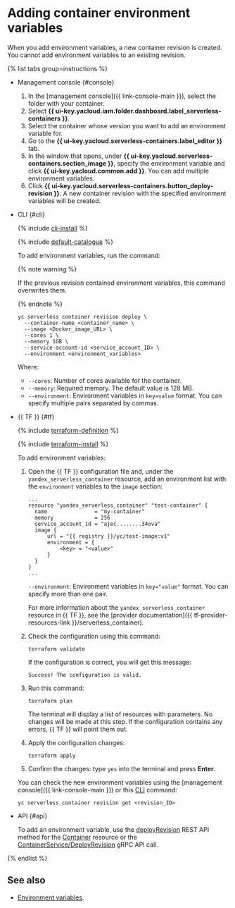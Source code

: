 # Adding container environment variables

When you add environment variables, a new container revision is created. You cannot add environment variables to an existing revision.

{% list tabs group=instructions %}

- Management console {#console}

   1. In the [management console]({{ link-console-main }}), select the folder with your container.
   1. Select **{{ ui-key.yacloud.iam.folder.dashboard.label_serverless-containers }}**.
   1. Select the container whose version you want to add an environment variable for.
   1. Go to the **{{ ui-key.yacloud.serverless-containers.label_editor }}** tab.
   1. In the window that opens, under **{{ ui-key.yacloud.serverless-containers.section_image }}**, specify the environment variable and click **{{ ui-key.yacloud.common.add }}**. You can add multiple environment variables.
   1. Click **{{ ui-key.yacloud.serverless-containers.button_deploy-revision }}**. A new container revision with the specified environment variables will be created.

- CLI {#cli}

   {% include [cli-install](../../_includes/cli-install.md) %}

   {% include [default-catalogue](../../_includes/default-catalogue.md) %}

   To add environment variables, run the command:

   {% note warning %}

   If the previous revision contained environment variables, this command overwrites them.

   {% endnote %}

   ```
   yc serverless container revision deploy \
     --container-name <container_name> \
     --image <Docker_image_URL> \
     --cores 1 \
     --memory 1GB \
     --service-account-id <service_account_ID> \
     --environment <environment_variables>
   ```

   Where:

   * `--cores`: Number of cores available for the container.
   * `--memory`: Required memory. The default value is 128 MB.
   * `--environment`: Environment variables in `key=value` format. You can specify multiple pairs separated by commas.

- {{ TF }} {#tf}

   {% include [terraform-definition](../../_tutorials/_tutorials_includes/terraform-definition.md) %}

   {% include [terraform-install](../../_includes/terraform-install.md) %}

   To add environment variables:

   1. Open the {{ TF }} configuration file and, under the `yandex_serverless_container` resource, add an environment list with the `environment` variables to the `image` section:

      ```hcl
      ...
      resource "yandex_serverless_container" "test-container" {
        name               = "my-container"
        memory             = 256
        service_account_id = "ajec........34ova"
        image {
            url = "{{ registry }}/yc/test-image:v1"
            environment = {
                <key> = "<value>"
            }
        }
      }
      ...
      ```

      `--environment`: Environment variables in `key="value"` format. You can specify more than one pair.

      For more information about the `yandex_serverless_container` resource in {{ TF }}, see the [provider documentation]({{ tf-provider-resources-link }}/serverless_container).

   1. Check the configuration using this command:
      ```
      terraform validate
      ```

      If the configuration is correct, you will get this message:

      ```
      Success! The configuration is valid.
      ```

   1. Run this command:
      ```
      terraform plan
      ```

      The terminal will display a list of resources with parameters. No changes will be made at this step. If the configuration contains any errors, {{ TF }} will point them out.

   1. Apply the configuration changes:
      ```
      terraform apply
      ```

   1. Confirm the changes: type `yes` into the terminal and press **Enter**.

   You can check the new environment variables using the [management console]({{ link-console-main }}) or this [CLI](../../cli/) command:

   ```
   yc serverless container revision get <revision_ID>
   ```

- API {#api}

   To add an environment variable, use the [deployRevision](../containers/api-ref/Container/deployRevision.md) REST API method for the [Container](../containers/api-ref/Container/index.md) resource or the [ContainerService/DeployRevision](../containers/api-ref/grpc/container_service.md#DeployRevision) gRPC API call.

{% endlist %}

## See also

* [Environment variables](../concepts/runtime.md#environment-variables).